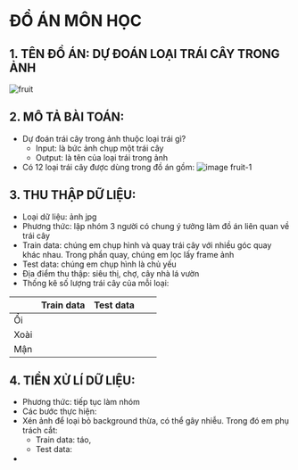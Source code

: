 # ĐỒ ÁN MÔN HỌC
## 1. TÊN ĐỒ ÁN: DỰ ĐOÁN LOẠI TRÁI CÂY TRONG ẢNH 
![fruit](https://user-images.githubusercontent.com/62539475/87747768-5e9ad180-c81e-11ea-92f8-ac4fa70787f3.jpg)
## 2. MÔ TẢ BÀI TOÁN:
- Dự đoán trái cây trong ảnh thuộc loại trái gì?
  - Input: là bức ảnh chụp một trái cây
  - Output: là tên của loại trái trong ảnh
- Có 12 loại trái cây được dùng trong đồ án gồm:
  ![image fruit-1](https://user-images.githubusercontent.com/62539475/87951188-77331200-cad2-11ea-89b6-74b2bea1d883.jpg)

 ## 3. THU THẬP DỮ LIỆU:
 - Loại dữ liệu: ảnh jpg
 - Phương thức: lập nhóm 3 người có chung ý tưởng làm đồ án liên quan về trái cây 
  - Train data: chúng em chụp hình và quay trái cây với nhiều góc quay khác nhau. Trong phần quay, chúng em lọc lấy frame ảnh
  - Test data: chúng em chụp hình là chủ yếu
 - Địa điểm thu thập: siêu thị, chợ, cây nhà lá vườn
 - Thống kê số lượng trái cây của mỗi loại:
 
  |      | Train data | Test data |   |   |
|------|------------|-----------|---|---|
| Ổi   |            |           |   |   |
| Xoài |            |           |   |   |
| Mận  |            |           |   |   |
 ## 4. TIỀN XỬ LÍ DỮ LIỆU:
 - Phương thức: tiếp tục làm nhóm
 - Các bước thực hiện:
  - Xén ảnh để loại bỏ background thừa, có thể gây nhiễu. Trong đó em phụ trách cắt:
    - Train data: táo, 
    - Test data: 
  - 
